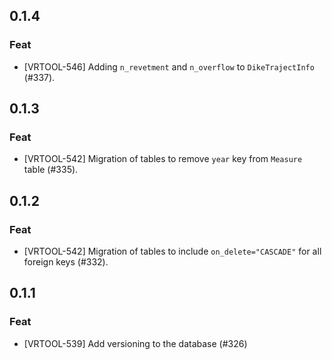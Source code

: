 ## 0.1.4

### Feat

- [VRTOOL-546] Adding `n_revetment` and `n_overflow` to `DikeTrajectInfo` (#337).


## 0.1.3

### Feat

- [VRTOOL-542] Migration of tables to remove `year` key from `Measure` table (#335).



## 0.1.2

### Feat

- [VRTOOL-542] Migration of tables to include `on_delete="CASCADE"` for all foreign keys (#332).


## 0.1.1

### Feat

- [VRTOOL-539] Add versioning to the database (#326)